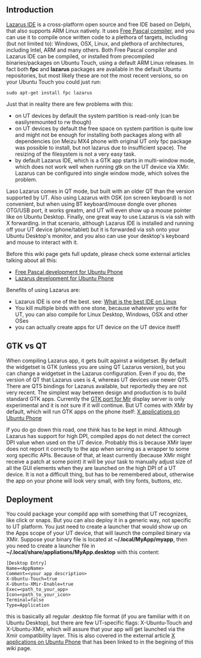 ## Introduction

[Lazarus IDE](https://www.lazarus-ide.org) is a cross-platform open source and free IDE based on Delphi, that also supports ARM Linux natively. It uses [Free Pascal compiler](https://www.freepascal.org), and you can use it to compile once written code to a plethora of targets, including (but not limited to): Windows, OSX, Linux, and plethora of architectures, including Intel, ARM and many others. Both Free Pascal compiler and Lazarus IDE can be compiled, or installed from precompiled binaries/packages on Ubuntu Touch, using a default ARM Linux releases. In fact both **fpc** and **lazarus** packages are available in the default Ubuntu repositories, but most likely these are not the most recent versions, so on your Ubuntu Touch you could just run:
     
    sudo apt-get install fpc lazarus
     
Just that in reality there are few problems with this:
* on UT devices by default the system partition is read-only (can be easilyremounted to rw though)
* on UT devices by default the free space on system partition is quite low and might not be enough for installing both packages along with all dependencies (on Meizu MX4 phone with original UT only fpc package was possible to install, but not lazarus due to insufficient space). The resizing of the filesystem is not a very easy task.
* by default Lazarus IDE, which is a GTK app starts in multi-window mode, which does not work well when running gtk on the UT device via XMir. Lazarus can be configured into single window mode, which solves the problem. 

Laso Lazarus comes in QT mode, but built with an older QT than the version supported by UT. Also using Lazarus with OSK (on screen keyboard) is not convenient, but when using BT keyboard/mouse dongle over phones OTG/USB port, it works greatm, and UT will even show up a mouse pointer like on Ubuntu Desktop. Finally, one great way to use Lazarus is via ssh with X forwarding. in that scenario, although Lazarus IDE is installed and running off your UT device (phone/tablet) but it is forwarded via ssh onto your Ubuntu Desktop's monitor, and you also can use your desktop's keyboard and mouse to interact with it.

Before this wiki page gets full update, please check some external articles talking about all this:
* [Free Pascal development for Ubuntu Phone](http://kriscode.blogspot.tw/2016/09/freepascal-development-for-ubuntu-phone.html)
* [Lazarus development for Ubuntu Phone](http://kriscode.blogspot.tw/2016/10/lazarus-development-for-ubuntu-phone.html)

Benefits of using Lazarus are:
* Lazarus IDE is one of the best. see: [What is the best IDE on Linux](https://www.quora.com/What-is-the-best-IDE-for-Linux/answer/Krzysztof-Kamil-Jacewicz?srid=uKbMW)
* You kill multiple birds with one stone, because whatever you write for UT, you can also compile for Linux Desktop, Windows, OSX and other OSes
* you can actually create apps for UT device on the UT device itself!

## GTK vs QT

When compiling Lazarus app, it gets built against a widgetset. By default the widgetset is GTK (unless you are using QT Lazarus version), but you can change a widgetset in the Lazarus configuration. Even if you do, the version of QT that Lazarus uses is 4, whereas UT devices use newer QT5. There are QT5 bindings for Lazarus available, but reportedly they are not very recent.
The simplest way between design and production is to build standard GTK apps. Currently the [GTK port for Mir](http://www.omgubuntu.co.uk/2014/06/ubuntu-devs-demo-gtk-apps-running-mir-unity-8) display server is only experimental and it is not sure if it will continue. But UT comes with XMir by default, which will run GTK apps on the phone itself: [X applications on Ubuntu Phone](http://kriscode.blogspot.tw/2016/09/x-applications-on-ubuntu-phone.html)

If you do go down this road, one think has to be kept in mind. Although Lazarus has support for high DPI, compiled apps do not detect the correct DPI value when used on the UT device. Probably this is because XMir layer does not report it correctly to the app when serving as a wrapper to some xorg specific APIs. Because of that, at least currently (because XMir might receive a patch at some point) it will be your task to manually adjust size of all the GUI elements when they are launched on the high DPI of a UT device. It is not a difficult thing, but has to be remembered about, otherwise the app on your phone will look very small, with tiny fonts, buttons, etc.

##  Deployment

You could package your compild app with something that UT recognizes, like click or snaps. But you can also deploy it in a generic way, not specific to UT platform. You just need to create a launcher that would show up on the Apps scope of your UT device, that will launch the compiled binary via XMir. Suppose your binary file is located at **~/.local/MyApp/myapp**, then you need to create a launcher file in **~/.local/share/appliations/MyApp.desktop** with this content:
    
    [Desktop Entry]
    Name=<AppName>
    Comment=<your app description>
    X-Ubuntu-Touch=true
    X-Ubuntu-XMir-Enable=true
    Exec=<path_to_your_app>
    Icon=<path_to_your_icon>
    Terminal=false
    Type=Application
     
this is basically all regular .desktop file format (if you are familiar with it on Ubuntu Desktop), but there are few UT-specific flags: X-Ubuntu-Touch and X-Ubuntu-XMir, which will assure that your app will get launched via the Xmir compatibility layer. This is also covered in the external article [X applications on Ubuntu Phone](http://kriscode.blogspot.tw/2016/09/x-applications-on-ubuntu-phone.html) that has been linked to in the begining of this wiki page.